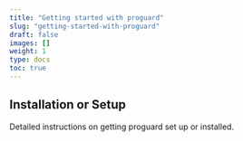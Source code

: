 ```yaml
---
title: "Getting started with proguard"
slug: "getting-started-with-proguard"
draft: false
images: []
weight: 1
type: docs
toc: true
---
```


## Installation or Setup
Detailed instructions on getting proguard set up or installed.

